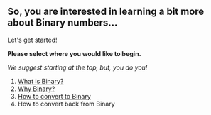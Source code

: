 ## So, you are interested in learning a bit more about Binary numbers... 

Let's get started!


**Please select where you would like to begin.**


*We suggest starting at the top, but, you do you!*

1. [What is Binary?](whatbinary.md)
2. [Why Binary?](whybinary.md)
3. [How to convert to Binary](howbinary.md)
4. How to convert back from Binary



